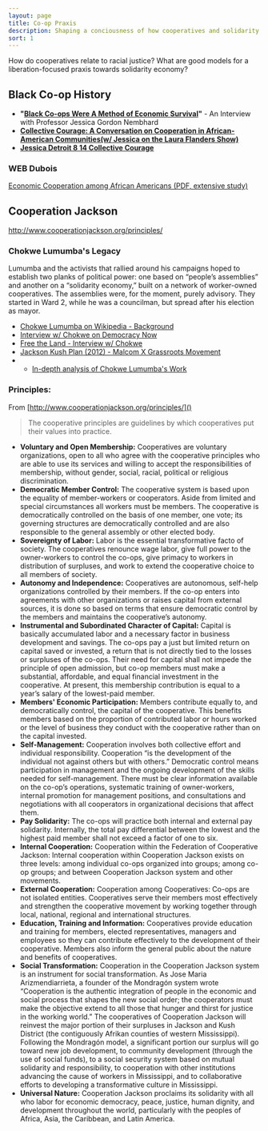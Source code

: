 ```yaml
---
layout: page
title: Co-op Praxis
description: Shaping a conciousness of how cooperatives and solidarity economy play into social movements, both historically and now.
sort: 1
---
```


How do cooperatives relate to racial justice? What are good models for a liberation-focused praxis towards solidarity economy?

## Black Co-op History

* **"[Black Co-ops Were A Method of Economic Survival](http://www.geo.coop/story/black-co-ops-were-method-economic-survival)"** - An Interview with Professor Jessica Gordon Nembhard
* **[Collective Courage: A Conversation on Cooperation in African-American Communities(w/ Jessica on the Laura Flanders Show)](https://www.youtube.com/watch?v=EpsZw6vsH4A)**
* **[Jessica Detroit 8 14 Collective Courage](https://www.youtube.com/watch?v=1cf0DNGp1tU)**

### WEB Dubois

[Economic Cooperation among African Americans (PDF, extensive study) ](http://scua.library.umass.edu/digital/dubois/dubois12.pdf)

## Cooperation Jackson
http://www.cooperationjackson.org/principles/

### Chokwe Lumumba's Legacy

Lumumba and the activists that rallied around his campaigns hoped to establish two planks of political power: one based on “people’s assemblies” and another on a “solidarity economy,” built on a network of worker-owned cooperatives. The assemblies were, for the moment, purely advisory. They started in Ward 2, while he was a councilman, but spread after his election as mayor.

* [Chokwe Lumumba on Wikipedia - Background](https://en.wikipedia.org/wiki/Chokwe_Lumumba)
* [Interview w/ Chokwe on Democracy Now](http://www.democracynow.org/2014/2/26/chokwe_lumumba_remembering_americas_most_revolutionary)
* [Free the Land - Interview w/ Chokwe](https://www.jacobinmag.com/2014/06/free-the-land/)
* [Jackson Kush Plan (2012) - Malcom X Grassroots Movement](https://mxgm.org/the-jackson-plan-a-struggle-for-self-determination-participatory-democracy-and-economic-justice/)
* * [In-depth analysis of Chokwe Lumumba's Work](http://www.rosalux-nyc.org/casting-shadows/)

### Principles:
From [http://www.cooperationjackson.org/principles/]()

  > The cooperative principles are guidelines by which cooperatives put their values into practice.

  * **Voluntary and Open Membership:** Cooperatives are voluntary organizations, open to all who agree with the cooperative principles who are able to use its services and willing to accept the responsibilities of membership, without gender, social, racial, political or religious discrimination.
  * **Democratic Member Control:** The cooperative system is based upon the equality of member-workers or cooperators. Aside from limited and special circumstances all workers must be members. The cooperative is democratically controlled on the basis of one member, one vote; its governing structures are democratically controlled and are also responsible to the general assembly or other elected body.
  * **Sovereignty of Labor:** Labor is the essential transformative facto of society. The cooperatives renounce wage labor, give full power to the owner-workers to control the co-ops, give primacy to workers in distribution of surpluses, and work to extend the cooperative choice to all members of society.
  * **Autonomy and Independence:** Cooperatives are autonomous, self-help organizations controlled by their members. If the co-op enters into agreements with other organizations or raises capital from external sources, it is done so based on terms that ensure democratic control by the members and maintains the cooperative’s autonomy.
  * **Instrumental and Subordinated Character of Capital:** Capital is basically accumulated labor and a necessary factor in business development and savings. The co-ops pay a just but limited return on capital saved or invested, a return that is not directly tied to the losses or surpluses of the co-ops. Their need for capital shall not impede the principle of open admission, but co-op members must make a substantial, affordable, and equal financial investment in the cooperative. At present, this membership contribution is equal to a year’s salary of the lowest-paid member.
  * **Members' Economic Participation:** Members contribute equally to, and democratically control, the capital of the cooperative. This benefits members based on the proportion of contributed labor or hours worked or the level of business they conduct with the cooperative rather than on the capital invested.
  * **Self-Management:** Cooperation involves both collective effort and individual responsibility. Cooperation “is the development of the individual not against others but with others.” Democratic control means participation in management and the ongoing development of the skills needed for self-management. There must be clear information available on the co-op’s operations, systematic training of owner-workers, internal promotion for management positions, and consultations and negotiations with all cooperators in organizational decisions that affect them.
  * **Pay Solidarity:** The co-ops will practice both internal and external pay solidarity. Internally, the total pay differential between the lowest and the highest paid member shall not exceed a factor of one to six.
  * **Internal Cooperation:** Cooperation within the Federation of Cooperative Jackson: Internal cooperation within Cooperation Jackson exists on three levels: among individual co-ops organized into groups; among co-op groups; and between Cooperation Jackson system and other movements.
  * **External Cooperation:** Cooperation among Cooperatives: Co-ops are not isolated entities. Cooperatives serve their members most effectively and strengthen the cooperative movement by working together through local, national, regional and international structures.
  * **Education, Training and Information:** Cooperatives provide education and training for members, elected representatives, managers and employees so they can contribute effectively to the development of their cooperative. Members also inform the general public about the nature and benefits of cooperatives.
  * **Social Transformation:** Cooperation in the Cooperation Jackson system is an instrument for social transformation. As Jose Maria Arizmendiarrieta, a founder of the Mondragón system wrote “Cooperation is the authentic integration of people in the economic and social process that shapes the new social order; the cooperators must make the objective extend to all those that hunger and thirst for justice in the working world.” The cooperatives of Cooperation Jackson will reinvest the major portion of their surpluses in Jackson and Kush District (the contiguously Afrikan counties of western Mississippi). Following the Mondragón model, a significant portion our surplus will go toward new job development, to community development (through the use of social funds), to a social security system based on mutual solidarity and responsibility, to cooperation with other institutions advancing the cause of workers in Mississippi, and to collaborative efforts to developing a transformative culture in Mississippi.
  * **Universal Nature:** Cooperation Jackson proclaims its solidarity with all who labor for economic democracy, peace, justice, human dignity, and development throughout the world, particularly with the peoples of Africa, Asia, the Caribbean, and Latin America.

